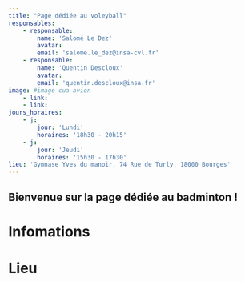 ```yaml
---
title: "Page dédiée au voleyball"
responsables:   
    - responsable:
        name: 'Salomé Le Dez'
        avatar:
        email: 'salome.le_dez@insa-cvl.fr'
    - responsable:
        name: 'Quentin Descloux'
        avatar:
        email: 'quentin.descloux@insa.fr' 
image: #image cua avion
    - link:
    - link:
jours_horaires:
    - j:
        jour: 'Lundi' 
        horaires: '18h30 - 20h15'
    - j:
        jour: 'Jeudi'
        horaires: '15h30 - 17h30'
lieu: 'Gymnase Yves du manoir, 74 Rue de Turly, 18000 Bourges'
---
```


## Bienvenue sur la page dédiée au badminton !
# Infomations


# Lieu
